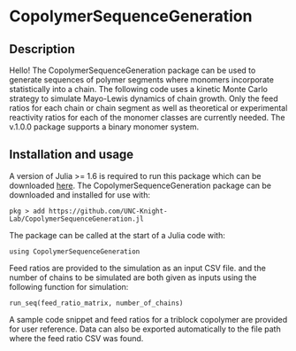 # CopolymerSequenceGeneration

## Description

Hello! The CopolymerSequenceGeneration package can be used to generate sequences of polymer segments where monomers incorporate statistically into a chain. The following code uses a kinetic Monte Carlo strategy to simulate Mayo-Lewis dynamics of chain growth. Only the feed ratios for each chain or chain segment as well as theoretical or experimental reactivity ratios for each of the monomer classes are currently needed. The v.1.0.0 package supports a binary monomer system. 

## Installation and usage

A version of Julia >= 1.6 is required to run this package which can be downloaded [here](https://julialang.org/). The CopolymerSequenceGeneration package can be downloaded and installed for use with:

```pkg > add https://github.com/UNC-Knight-Lab/CopolymerSequenceGeneration.jl```

The package can be called at the start of a Julia code with:

```using CopolymerSequenceGeneration```

Feed ratios are provided to the simulation as an input CSV file. and the number of chains to be simulated are both given as inputs using the following function for simulation:

```run_seq(feed_ratio_matrix, number_of_chains)```

A sample code snippet and feed ratios for a triblock copolymer are provided for user reference. Data can also be exported automatically to the file path where the feed ratio CSV was found.

